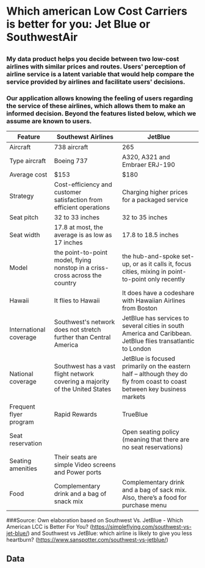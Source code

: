 # Which american Low Cost Carriers is better for you: Jet Blue or SouthwestAir
## 
### My data product helps you decide between two low-cost airlines with similar prices and routes. Users' perception of airline service is a latent variable that would help compare the service provided by airlines and facilitate users' decisions. 
### Our application allows knowing the feeling of users regarding the service of these airlines, which allows them to make an informed decision. Beyond the features listed below, which we assume are known to users.


| **Feature** | **Southewst Airlines** | **JetBlue** |
| ------------------ | ------------ | ------------------ |
| Aircraft |738 aircraft | 265  | 
| Type aircraft | Boeing 737 | A320, A321 and Embraer ERJ-190 |
|Average cost|$153|$180|
|Strategy|Cost-efficiency and customer satisfaction from efficient operations|Charging higher prices for a packaged service|
|Seat pitch|32 to 33 inches|	32 to 35 inches|
|Seat width|17.8 at most, the average is as low as 17 inches|17.8 to 18.5 inches|
|Model| the point-to-point model, flying nonstop in a criss-cross across the country|the hub-and-spoke set-up, or as it calls it, focus cities, mixing in point-to-point only recently|
|Hawaii|It flies to Hawaii|It does have a codeshare with Hawaiian Airlines from Boston|
|International coverage|Southwest's network does not stretch further than Central America|JetBlue has services to several cities in south America and Caribbean. JetBlue flies transatlantic to London|
|National coverage|Southwest has a vast flight network covering a majority of the United States|JetBlue is focused primarily on the eastern half – although they do fly from coast to coast between key business markets|
|Frequent flyer program|Rapid Rewards| TrueBlue |
|Seat reservation||Open seating policy (meaning that there are no seat reservations)|You can pay more for a better seat|
|Seating amenities|Their seats are simple	Video screens and Power ports|
|Food|Complementary drink and a bag of snack mix|Complementary drink and a bag of sack mix.  Also, there’s a food for purchase menu| 

###Source: Own elaboration based on Southwest Vs. JetBlue - Which American LCC is Better For You? (https://simpleflying.com/southwest-vs-jet-blue/) and Southwest vs JetBlue: which airline is likely to give you less heartburn? (https://www.sanspotter.com/southwest-vs-jetblue/)

## Data

